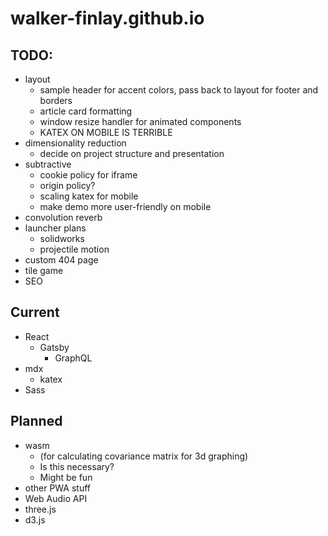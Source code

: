 # walker-finlay.github.io
## TODO: 
- layout
    - sample header for accent colors, pass back to layout for footer and borders
    - article card formatting
    - window resize handler for animated components
    - KATEX ON MOBILE IS TERRIBLE
- dimensionality reduction
    - decide on project structure and presentation
- subtractive
    - cookie policy for iframe
    - origin policy?
    - scaling katex for mobile
    - make demo more user-friendly on mobile
- convolution reverb
- launcher plans
    - solidworks
    - projectile motion
- custom 404 page
- tile game
- SEO


## Current
- React
    - Gatsby
        - GraphQL
- mdx
    - katex
- Sass

## Planned
- wasm 
    - (for calculating covariance matrix for 3d graphing)
    - Is this necessary?
    - Might be fun
- other PWA stuff
- Web Audio API
- three.js
- d3.js
